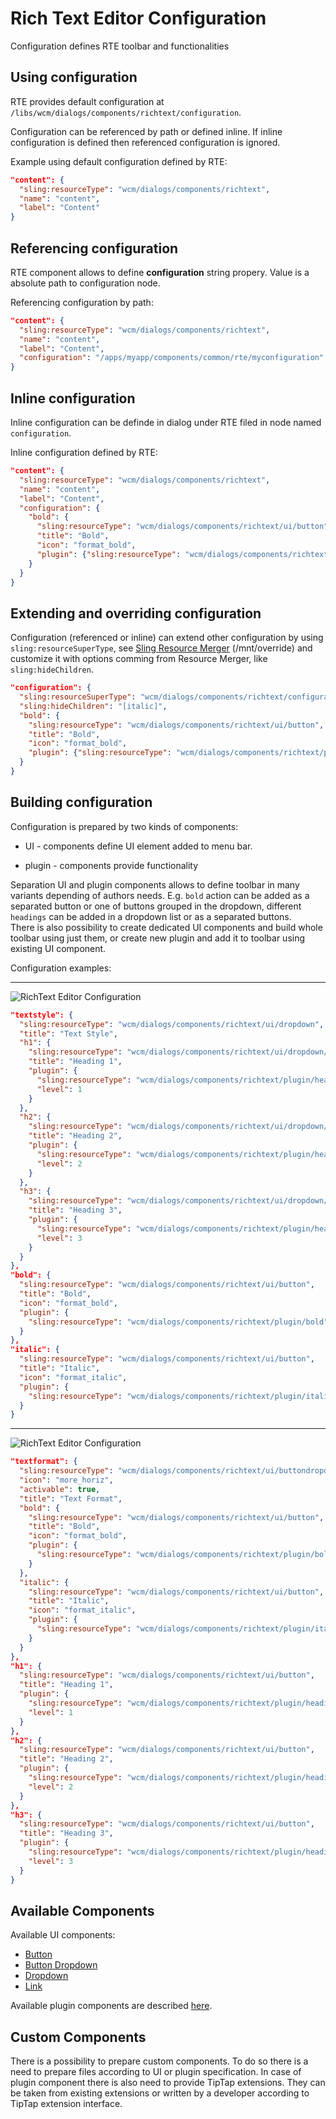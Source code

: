 # Rich Text Editor Configuration

Configuration defines RTE toolbar and functionalities

## Using configuration

RTE provides default configuration at `/libs/wcm/dialogs/components/richtext/configuration`.

Configuration can be referenced by path or defined inline. If inline configuration is defined then referenced configuration is ignored.

Example using default configuration defined by RTE:

```json
"content": {
  "sling:resourceType": "wcm/dialogs/components/richtext",
  "name": "content",
  "label": "Content"
}
```

## Referencing configuration

RTE component allows to define **configuration** string propery. Value is a absolute path to configuration node.

Referencing configuration by path:

```json
"content": {
  "sling:resourceType": "wcm/dialogs/components/richtext",
  "name": "content",
  "label": "Content",
  "configuration": "/apps/myapp/components/common/rte/myconfiguration"
}
```

## Inline configuration

Inline configuration can be definde in dialog under RTE filed in node named `configuration`.

Inline configuration defined by RTE:

```json
"content": {
  "sling:resourceType": "wcm/dialogs/components/richtext",
  "name": "content",
  "label": "Content",
  "configuration": {
    "bold": {
      "sling:resourceType": "wcm/dialogs/components/richtext/ui/button",
      "title": "Bold",
      "icon": "format_bold",
      "plugin": {"sling:resourceType": "wcm/dialogs/components/richtext/plugin/bold"}
    }
  }
}
```

## Extending and overriding configuration

Configuration (referenced or inline) can extend other configuration by using `sling:resourceSuperType`, see [Sling Resource Merger](https://sling.apache.org/documentation/bundles/resource-merger.html "https://sling.apache.org/documentation/bundles/resource-merger.html") (/mnt/override) and customize it with options comming from Resource Merger, like `sling:hideChildren`.

```json
"configuration": {
  "sling:resourceSuperType": "wcm/dialogs/components/richtext/configuration",
  "sling:hideChildren": "[italic]",
  "bold": {
    "sling:resourceType": "wcm/dialogs/components/richtext/ui/button",
    "title": "Bold",
    "icon": "format_bold",
    "plugin": {"sling:resourceType": "wcm/dialogs/components/richtext/plugin/bold"}
  }
}
```

## Building configuration

Configuration is prepared by two kinds of components:

- UI - components define UI element added to menu bar.

- plugin - components provide functionality

Separation UI and plugin components allows to define toolbar in many variants depending of authors needs. E.g. `bold` action can be added as a separated button or one of buttons grouped in the dropdown, different `headings` can be added in a dropdown list or as a separated buttons.  
There is also possibility to create dedicated UI components and build whole toolbar using just them, or create new plugin and add it to toolbar using existing UI component.

Configuration examples:  
  
----------

![RichText Editor Configuration](rteconfig1.png)

```json
"textstyle": {
  "sling:resourceType": "wcm/dialogs/components/richtext/ui/dropdown",
  "title": "Text Style",
  "h1": {
    "sling:resourceType": "wcm/dialogs/components/richtext/ui/dropdown/dropdownitem",
    "title": "Heading 1",
    "plugin": {
      "sling:resourceType": "wcm/dialogs/components/richtext/plugin/heading",
      "level": 1
    }
  },
  "h2": {
    "sling:resourceType": "wcm/dialogs/components/richtext/ui/dropdown/dropdownitem",
    "title": "Heading 2",
    "plugin": {
      "sling:resourceType": "wcm/dialogs/components/richtext/plugin/heading",
      "level": 2
    }
  },
  "h3": {
    "sling:resourceType": "wcm/dialogs/components/richtext/ui/dropdown/dropdownitem",
    "title": "Heading 3",
    "plugin": {
      "sling:resourceType": "wcm/dialogs/components/richtext/plugin/heading",
      "level": 3
    }
  }
},
"bold": {
  "sling:resourceType": "wcm/dialogs/components/richtext/ui/button",
  "title": "Bold",
  "icon": "format_bold",
  "plugin": {
    "sling:resourceType": "wcm/dialogs/components/richtext/plugin/bold"
  }
},
"italic": {
  "sling:resourceType": "wcm/dialogs/components/richtext/ui/button",
  "title": "Italic",
  "icon": "format_italic",
  "plugin": {
    "sling:resourceType": "wcm/dialogs/components/richtext/plugin/italic"
  }
}
```

----------

![RichText Editor Configuration](rteconfig2.png)

```json
"textformat": {
  "sling:resourceType": "wcm/dialogs/components/richtext/ui/buttondropdown",
  "icon": "more_horiz",
  "activable": true,
  "title": "Text Format",
  "bold": {
    "sling:resourceType": "wcm/dialogs/components/richtext/ui/button",
    "title": "Bold",
    "icon": "format_bold",
    "plugin": {
      "sling:resourceType": "wcm/dialogs/components/richtext/plugin/bold"
    }
  },
  "italic": {
    "sling:resourceType": "wcm/dialogs/components/richtext/ui/button",
    "title": "Italic",
    "icon": "format_italic",
    "plugin": {
      "sling:resourceType": "wcm/dialogs/components/richtext/plugin/italic"
    }
  }
},
"h1": {
  "sling:resourceType": "wcm/dialogs/components/richtext/ui/button",
  "title": "Heading 1",
  "plugin": {
    "sling:resourceType": "wcm/dialogs/components/richtext/plugin/heading",
    "level": 1
  }
},
"h2": {
  "sling:resourceType": "wcm/dialogs/components/richtext/ui/button",
  "title": "Heading 2",
  "plugin": {
    "sling:resourceType": "wcm/dialogs/components/richtext/plugin/heading",
    "level": 2
  }
},
"h3": {
  "sling:resourceType": "wcm/dialogs/components/richtext/ui/button",
  "title": "Heading 3",
  "plugin": {
    "sling:resourceType": "wcm/dialogs/components/richtext/plugin/heading",
    "level": 3
  }
}
```

## Available Components

Available UI components:

- [Button](/docs/developers/dialogs/richtext-editor/ui-components/button/)
- [Button Dropdown](/docs/developers/dialogs/richtext-editor/ui-components/button-dropdown/)
- [Dropdown](/docs/developers/dialogs/richtext-editor/ui-components/dropdown/)
- [Link](/docs/developers/dialogs/richtext-editor/ui-components/link/)

Available plugin components are described [here](/docs/developers/dialogs/richtext-editor/plugin-components/).

## Custom Components

There is a possibility to prepare custom components. To do so there is a need to prepare files according to UI or plugin specification. In case of plugin component there is also need to provide TipTap extensions. They can be taken from existing extensions or written by a developer according to TipTap extension interface.

